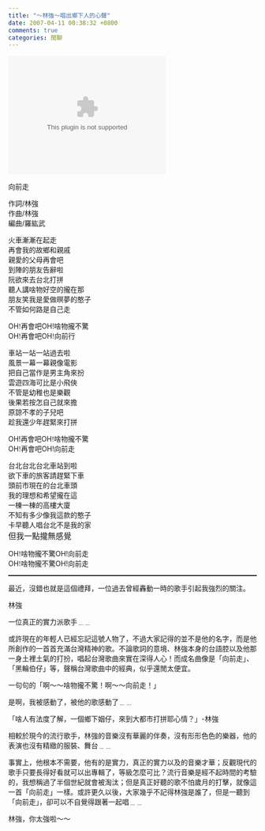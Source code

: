 ```yaml
---
title: "～林強～唱出鄉下人的心聲"
date: 2007-04-11 00:38:32 +0800
comments: true
categories: 閒聊
---
```

<object classid="CLSID:6BF52A52-394A-11d3-B153-00C04F79FAA6" codebase="http://www.microsoft.com/ntserver/netshow/download/en/nsmp2inf.cab#Version=5,1,51,415" id="msplayer" type="application/x-oleobject" standby="Loading Microsoft Media Player components..." name="msplayer" width="320" height="240"> <param name="AllowChangeDisplaySize" value="1"> <param name="AutoStart" value="1"> <param name="AutoSize" value="0"> <param name="AnimationAtStart" value="1"> <param name="ClickToPlay" value="1"> <param name="EnableContextMenu" value="0"> <param name="EnablePositionControls" value="1"> <param name="EnableFullScreenControls" value="1"> <param name="URL" value="http://9.mms.blog.xuite.net/9/a/8/f/10971305/blog_112520/dv/11006509/11006509.mp3"> <param name="ShowControls" value="1"> <param name="ShowAudioControls" value="1"> <param name="ShowDisplay" value="0"> <param name="ShowGotoBar" value="0"> <param name="ShowPositionControls" value="1"> <param name="ShowStatusBar" value="1"> <param name="ShowTracker" value="1"> <embed src="http://9.mms.blog.xuite.net/9/a/8/f/10971305/blog_112520/dv/11006509/11006509.mp3" type="video/x-ms-wmv" width="320" height="240" autostart="1" showcontrols="0" autosize="0" animationatstart="1" clicktoplay="1" enablecontextmenu="0" enablepositioncontrols="1" enablefullscreencontrols="1" showaudiocontrols="1" showdisplay="0" showgotobar="0" showpositioncontrols="1" showstatusbar="1" showtracker="1"> </object>
<p class="MsoNormal"><span style="font-family: 新細明體;">向前走</span></p><p class="MsoNormal"><span style="font-family: 新細明體;">作詞</span><span lang="EN-US">/</span><span style="font-family: 新細明體;">林強<br />作曲</span><span lang="EN-US">/</span><span style="font-family: 新細明體;">林強<br />編曲</span><span lang="EN-US">/</span><span style="font-family: 新細明體;">羅紘武</span><span lang="EN-US"><o:p /></span></p><p class="MsoNormal"><span lang="EN-US"><o:p /></span><span style="font-family: 新細明體;">火車漸漸在起走<br />再會我的故鄉和親戚<br />親愛的父母再會吧<br />到陣的朋友告辭啦<br />阮欲來去台北打拼<br />聽人講啥物好空的攏在那<br />朋友笑我是愛做暝夢的憨子<br />不管如何路是自己走</span><span lang="EN-US"><br /></span></p><p class="MsoNormal"><span lang="EN-US">OH</span><span style="font-family: 新細明體;">!再會吧</span><span lang="EN-US">OH!</span><span style="font-family: 新細明體;">啥物攏不驚</span><br /><span lang="EN-US">OH</span><span style="font-family: 新細明體;">!再會吧</span><span lang="EN-US">OH</span><span style="font-family: 新細明體;">!向前行</span><span lang="EN-US"><o:p /></span><span style="font-family: 新細明體;"><br /></span></p><p class="MsoNormal"><span style="font-family: 新細明體;">車站一站一站過去啦<br />風景一幕一幕親像電影<br />把自己當作是男主角來扮<br />雲遊四海可比是小飛俠<br />不管是幼稚也是樂觀<br />後果若按怎自己就來擔<br />原諒不孝的子兒吧<br />趁我還少年趕緊來打拼</span><span lang="EN-US"><o:p /></span></p><p class="MsoNormal"><span lang="EN-US"><o:p>OH!</o:p></span><span style="font-family: 新細明體;">再會吧</span><span lang="EN-US">OH</span><span style="font-family: 新細明體;">!啥物攏不驚</span><span lang="EN-US"><br />OH</span><span style="font-family: 新細明體;">!再會吧</span><span lang="EN-US">OH!</span><span style="font-family: 新細明體;">向前走</span><span lang="EN-US"><o:p /></span></p><p class="MsoNormal"><span lang="EN-US"><o:p /></span><span style="font-family: 新細明體;">台北台北台北車站到啦<br />欲下車的旅客請趕緊下車<br />頭前市現在的台北車頭<br />我的理想和希望攏在這<br />一棟一棟的高樓大廈<br />不知有多少像我這款的憨子<br />卡早聽人唱台北不是我的家</span><span style="font-size: 12pt; font-family: 新細明體;"><br />但我一點攏無感覺</span><span lang="EN-US"><br /></span></p><p class="MsoNormal"><span lang="EN-US">OH</span><span style="font-family: 新細明體;">!啥物攏不驚</span><span lang="EN-US">OH!</span>向前走<span lang="EN-US"><br />OH</span><span style="font-family: 新細明體;">!啥物攏不驚</span><span lang="EN-US">OH!</span><span style="font-family: 新細明體;">向前走</span></p><p class="MsoNormal"><span style="font-family: 新細明體;"></span></p><hr style="width: 100%; height: 2px;" /><p class="MsoNormal"><span style="font-family: 新細明體;"></span>最近，沒錯也就是這個禮拜，一位過去曾經轟動一時的歌手引起我強烈的關注。</p><p class="MsoNormal">林強</p><p class="MsoNormal">一位真正的實力派歌手﹍﹍</p><p class="MsoNormal">或許現在的年輕人已經忘記這號人物了，不過大家記得的並不是他的名字，而是他所創作的一首首充滿台灣精神的歌。不論歌詞的意境、林強本身的台語腔以及他那一身土裡土氣的打扮，唱起台灣歌曲來實在深得人心！而成名曲像是「向前走」、「黑輪伯仔」等，聲稱台灣歌曲中的經典，似乎還閒太便宜。</p><p class="MsoNormal">一句句的「啊～～<span style="font-family: 新細明體;">啥物攏不驚</span>！啊～～向前走！」<br /></p><p class="MsoNormal">是啊，我被感動了，被他的歌感動了﹍﹍</p><p class="MsoNormal">「啥人有法度了解，一個鄉下姻仔，來到大都市打拼耶心情？」-林強<br /></p><p class="MsoNormal">相較於現今的流行歌手，林強的音樂沒有華麗的伴奏，沒有形形色色的樂器，他的表演也沒有精緻的服裝、舞台﹍﹍</p><p class="MsoNormal">事實上，他根本不需要，他有的是實力，真正的實力以及的音樂才華；反觀現代的歌手只要長得好看就可以出專輯了，等級怎麼可比？流行音樂是經不起時間的考驗的，我想稱過了半個世紀就會被淘汰；但是真正好聽的歌不怕歲月的打擊，就像這一首「向前走」一樣。或許更久以後，大家幾乎不記得林強是誰了，但是一聽到「向前走」，卻可以不自覺得跟著一起唱﹍﹍</p><p class="MsoNormal">林強，你太強啦～～<br /></p>
